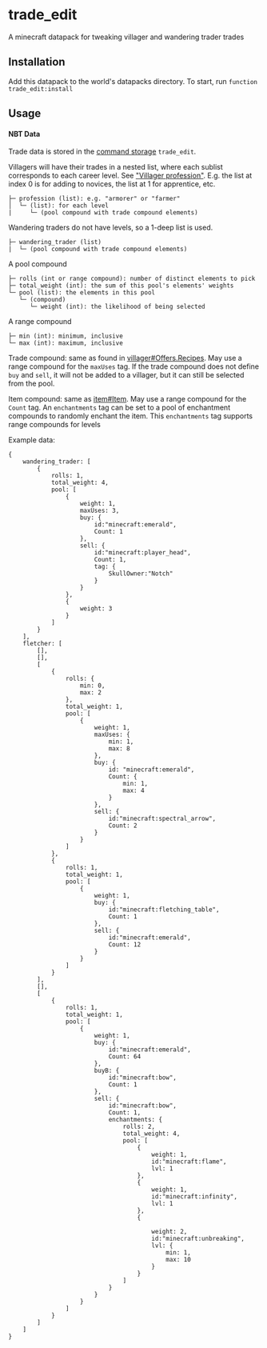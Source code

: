 # trade_edit
A minecraft datapack for tweaking villager and wandering trader trades

## Installation
Add this datapack to the world's datapacks directory. To start, run `function trade_edit:install`

## Usage
#### NBT Data
Trade data is stored in the [command storage](https://minecraft.gamepedia.com/Commands/data#Storage) `trade_edit`.

Villagers will have their trades in a nested list, where each sublist corresponds to each career level. See ["Villager profession"](https://minecraft.gamepedia.com/Villager#Data_values).
E.g. the list at index 0 is for adding to novices, the list at 1 for apprentice, etc.
```
├─ profession (list): e.g. "armorer" or "farmer"
│  └─ (list): for each level
|     └─ (pool compound with trade compound elements)
```
Wandering traders do not have levels, so a 1-deep list is used.
```
├─ wandering_trader (list)
|  └─ (pool compound with trade compound elements)
```

A pool compound
```
├─ rolls (int or range compound): number of distinct elements to pick
├─ total_weight (int): the sum of this pool's elements' weights
└─ pool (list): the elements in this pool
   └─ (compound)
      └─ weight (int): the likelihood of being selected
```
A range compound
```
├─ min (int): minimum, inclusive
└─ max (int): maximum, inclusive
```

Trade compound: same as found in [villager#Offers.Recipes](https://minecraft.gamepedia.com/Villager#Data_values).
May use a range compound for the `maxUses` tag. If the trade compound does not define `buy` and `sell`, it will not be added to a villager, but it can still be selected from the pool.

Item compound: same as [item#Item](https://minecraft.gamepedia.com/Item_(entity)#Data_values).
May use a range compound for the `Count` tag. An `enchantments` tag can be set to a pool of enchantment compounds to randomly enchant the item. This `enchantments` tag supports range compounds for levels

Example data:
```
{
	wandering_trader: [
		{
			rolls: 1,
			total_weight: 4,
			pool: [
				{
					weight: 1,
					maxUses: 3,
					buy: {
						id:"minecraft:emerald",
						Count: 1
					},
					sell: {
						id:"minecraft:player_head",
						Count: 1,
						tag: {
							SkullOwner:"Notch"
						}
					}
				},
				{
					weight: 3
				}
			]
		}
	],
	fletcher: [
		[],
		[],
		[
			{
				rolls: {
					min: 0,
					max: 2
				},
				total_weight: 1,
				pool: [
					{
						weight: 1,
						maxUses: {
							min: 1,
							max: 8
						},
						buy: {
							id: "minecraft:emerald",
							Count: {
								min: 1,
								max: 4
							}
						},
						sell: {
							id:"minecraft:spectral_arrow",
							Count: 2
						}
					}
				]
			},
			{
				rolls: 1,
				total_weight: 1,
				pool: [
					{
						weight: 1,
						buy: {
							id:"minecraft:fletching_table",
							Count: 1
						},
						sell: {
							id:"minecraft:emerald",
							Count: 12
						}
					}
				]
			}
		],
		[],
		[
			{
				rolls: 1,
				total_weight: 1,
				pool: [
					{
						weight: 1,
						buy: {
							id:"minecraft:emerald",
							Count: 64
						},
						buyB: {
							id:"minecraft:bow",
							Count: 1
						},
						sell: {
							id:"minecraft:bow",
							Count: 1,
							enchantments: {
								rolls: 2,
								total_weight: 4,
								pool: [
									{
										weight: 1,
										id:"minecraft:flame",
										lvl: 1
									},
									{
										weight: 1,
										id:"minecraft:infinity",
										lvl: 1
									},
									{

										weight: 2,
										id:"minecraft:unbreaking",
										lvl: {
											min: 1,
											max: 10
										}
									}
								]
							}
						}
					}
				]
			}
		]
	]
}
```
